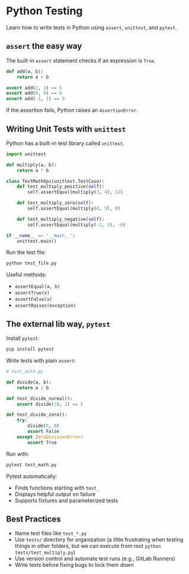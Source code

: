 # Python Testing

Learn how to write tests in Python using `assert`, `unittest`, and `pytest`.

## `assert` the easy way

The built-in `assert` statement checks if an expression is `True`.

```python
def add(a, b):
    return a + b

assert add(2, 3) == 5
assert add(0, 0) == 0
assert add(-1, 1) == 0
```

If the assertion fails, Python raises an `AssertionError`.


## Writing Unit Tests with `unittest`

Python has a built-in test library called `unittest`.

```python
import unittest

def multiply(a, b):
    return a * b

class TestMathOps(unittest.TestCase):
    def test_multiply_positive(self):
        self.assertEqual(multiply(3, 4), 12)

    def test_multiply_zero(self):
        self.assertEqual(multiply(0, 5), 0)

    def test_multiply_negative(self):
        self.assertEqual(multiply(-2, 3), -6)

if __name__ == '__main__':
    unittest.main()
```

Run the test file:
```bash
python test_file.py
```

Useful methods:
- `assertEqual(a, b)`
- `assertTrue(x)`
- `assertFalse(x)`
- `assertRaises(exception)`

## The external lib way, `pytest`

Install `pytest`:
```bash
pip install pytest
```

Write tests with plain `assert`:

```python
# test_math.py

def divide(a, b):
    return a / b

def test_divide_normal():
    assert divide(10, 2) == 5

def test_divide_zero():
    try:
        divide(5, 0)
        assert False
    except ZeroDivisionError:
        assert True
```

Run with:
```bash
pytest test_math.py
```

Pytest automatically:
- Finds functions starting with `test_`
- Displays helpful output on failure
- Supports fixtures and parameterized tests


## Best Practices

- Name test files like `test_*.py`
- Use `tests/` directory for organization
 (a little frustrating when testing things in other folders, but we can execute from root `python tests/test_multiply.py`)
- Use version control and automate test runs (e.g., GitLab Runners)
- Write tests before fixing bugs to lock them down
